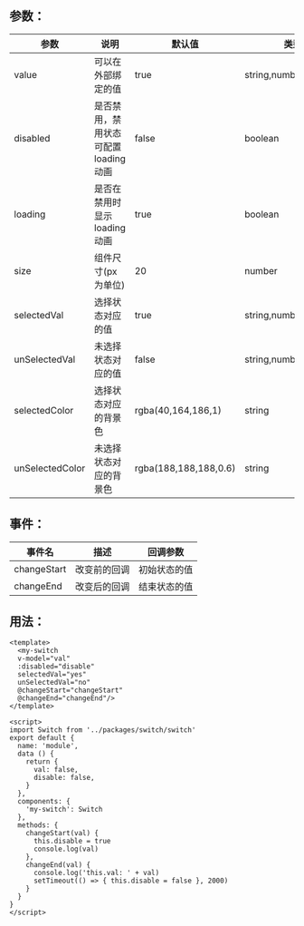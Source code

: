 
  ## 参数：

  
  | 参数 | 说明 | 默认值 | 类型 |
-|-|-|-
  value | 可以在外部绑定的值 | true | string,number,boolean
  disabled | 是否禁用，禁用状态可配置loading动画 | false | boolean
  loading | 是否在禁用时显示loading动画 | true | boolean
  size | 组件尺寸(px为单位) | 20 | number
  selectedVal | 选择状态对应的值 | true | string,number,boolean
  unSelectedVal | 未选择状态对应的值 | false | string,number,boolean
  selectedColor | 选择状态对应的背景色 | rgba(40,164,186,1) | string
  unSelectedColor | 未选择状态对应的背景色 | rgba(188,188,188,0.6) | string

  ## 事件：

  | 事件名 | 描述 | 回调参数 |
  -|-|-
  | changeStart | 改变前的回调 | 初始状态的值 |
  | changeEnd | 改变后的回调 | 结束状态的值 |

  ## 用法：

  ```
  <template>
    <my-switch 
    v-model="val" 
    :disabled="disable"
    selectedVal="yes"
    unSelectedVal="no"
    @changeStart="changeStart"
    @changeEnd="changeEnd"/>
  </template>

  <script>
  import Switch from '../packages/switch/switch'
  export default {
    name: 'module',
    data () {
      return {
        val: false,
        disable: false,
      }
    },
    components: {
      'my-switch': Switch
    },
    methods: {
      changeStart(val) {
        this.disable = true
        console.log(val)
      },
      changeEnd(val) {
        console.log('this.val: ' + val)
        setTimeout(() => { this.disable = false }, 2000)
      }
    }
  }
  </script>

```
